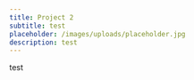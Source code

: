 ```yaml
---
title: Project 2
subtitle: test
placeholder: /images/uploads/placeholder.jpg
description: test
---
```

test
